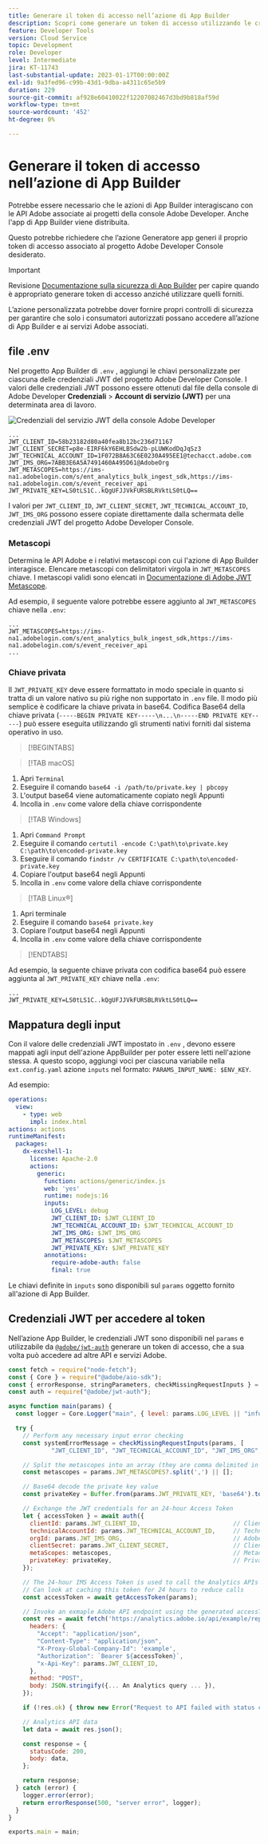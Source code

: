 ```yaml
---
title: Generare il token di accesso nell’azione di App Builder
description: Scopri come generare un token di accesso utilizzando le credenziali JWT per l’utilizzo in un’azione di App Builder.
feature: Developer Tools
version: Cloud Service
topic: Development
role: Developer
level: Intermediate
jira: KT-11743
last-substantial-update: 2023-01-17T00:00:00Z
exl-id: 9a3fed96-c99b-43d1-9dba-a4311c65e5b9
duration: 229
source-git-commit: af928e60410022f12207082467d3bd9b818af59d
workflow-type: tm+mt
source-wordcount: '452'
ht-degree: 0%

---
```


# Generare il token di accesso nell’azione di App Builder

Potrebbe essere necessario che le azioni di App Builder interagiscano con le API Adobe associate ai progetti della console Adobe Developer. Anche l&#39;app di App Builder viene distribuita.

Questo potrebbe richiedere che l’azione Generatore app generi il proprio token di accesso associato al progetto Adobe Developer Console desiderato.

>[!IMPORTANT]
>
> Revisione [Documentazione sulla sicurezza di App Builder](https://developer.adobe.com/app-builder/docs/guides/security/) per capire quando è appropriato generare token di accesso anziché utilizzare quelli forniti.
>
> L’azione personalizzata potrebbe dover fornire propri controlli di sicurezza per garantire che solo i consumatori autorizzati possano accedere all’azione di App Builder e ai servizi Adobe associati.


## file .env

Nel progetto App Builder di `.env` , aggiungi le chiavi personalizzate per ciascuna delle credenziali JWT del progetto Adobe Developer Console. I valori delle credenziali JWT possono essere ottenuti dal file della console di Adobe Developer __Credenziali__ > __Account di servizio (JWT)__ per una determinata area di lavoro.

![Credenziali del servizio JWT della console Adobe Developer](./assets/jwt-auth/jwt-credentials.png)

```
...
JWT_CLIENT_ID=58b23182d80a40fea8b12bc236d71167
JWT_CLIENT_SECRET=p8e-EIRF6kY6EHLBSdw2b-pLUWKodDqJqSz3
JWT_TECHNICAL_ACCOUNT_ID=1F072B8A63C6E0230A495EE1@techacct.adobe.com
JWT_IMS_ORG=7ABB3E6A5A7491460A495D61@AdobeOrg
JWT_METASCOPES=https://ims-na1.adobelogin.com/s/ent_analytics_bulk_ingest_sdk,https://ims-na1.adobelogin.com/s/event_receiver_api
JWT_PRIVATE_KEY=LS0tLS1C..kQgUFJJVkFURSBLRVktLS0tLQ==
```

I valori per `JWT_CLIENT_ID`, `JWT_CLIENT_SECRET`, `JWT_TECHNICAL_ACCOUNT_ID`, `JWT_IMS_ORG` possono essere copiate direttamente dalla schermata delle credenziali JWT del progetto Adobe Developer Console.

### Metascopi

Determina le API Adobe e i relativi metascopi con cui l&#39;azione di App Builder interagisce. Elencare metascopi con delimitatori virgola in `JWT_METASCOPES` chiave. I metascopi validi sono elencati in [Documentazione di Adobe JWT Metascope](https://developer.adobe.com/developer-console/docs/guides/authentication/JWT/Scopes/).


Ad esempio, il seguente valore potrebbe essere aggiunto al `JWT_METASCOPES` chiave nella `.env`:

```
...
JWT_METASCOPES=https://ims-na1.adobelogin.com/s/ent_analytics_bulk_ingest_sdk,https://ims-na1.adobelogin.com/s/event_receiver_api
...
```

### Chiave privata

Il `JWT_PRIVATE_KEY` deve essere formattato in modo speciale in quanto si tratta di un valore nativo su più righe non supportato in `.env` file. Il modo più semplice è codificare la chiave privata in base64. Codifica Base64 della chiave privata (`-----BEGIN PRIVATE KEY-----\n...\n-----END PRIVATE KEY-----`) può essere eseguita utilizzando gli strumenti nativi forniti dal sistema operativo in uso.

>[!BEGINTABS]

>[!TAB macOS]

1. Apri `Terminal`
1. Eseguire il comando `base64 -i /path/to/private.key | pbcopy`
1. L&#39;output base64 viene automaticamente copiato negli Appunti
1. Incolla in `.env` come valore della chiave corrispondente

>[!TAB Windows]

1. Apri `Command Prompt`
1. Eseguire il comando `certutil -encode C:\path\to\private.key C:\path\to\encoded-private.key`
1. Eseguire il comando `findstr /v CERTIFICATE C:\path\to\encoded-private.key`
1. Copiare l&#39;output base64 negli Appunti
1. Incolla in `.env` come valore della chiave corrispondente

>[!TAB Linux®]

1. Apri terminale
1. Eseguire il comando `base64 private.key`
1. Copiare l&#39;output base64 negli Appunti
1. Incolla in `.env` come valore della chiave corrispondente

>[!ENDTABS]

Ad esempio, la seguente chiave privata con codifica base64 può essere aggiunta al `JWT_PRIVATE_KEY` chiave nella `.env`:

```
...
JWT_PRIVATE_KEY=LS0tLS1C..kQgUFJJVkFURSBLRVktLS0tLQ==
```

## Mappatura degli input

Con il valore delle credenziali JWT impostato in `.env` , devono essere mappati agli input dell&#39;azione AppBuilder per poter essere letti nell&#39;azione stessa. A questo scopo, aggiungi voci per ciascuna variabile nella `ext.config.yaml` azione `inputs` nel formato: `PARAMS_INPUT_NAME: $ENV_KEY`.

Ad esempio:

```yaml
operations:
  view:
    - type: web
      impl: index.html
actions: actions
runtimeManifest:
  packages:
    dx-excshell-1:
      license: Apache-2.0
      actions:
        generic:
          function: actions/generic/index.js
          web: 'yes'
          runtime: nodejs:16
          inputs:
            LOG_LEVEL: debug
            JWT_CLIENT_ID: $JWT_CLIENT_ID
            JWT_TECHNICAL_ACCOUNT_ID: $JWT_TECHNICAL_ACCOUNT_ID
            JWT_IMS_ORG: $JWT_IMS_ORG
            JWT_METASCOPES: $JWT_METASCOPES
            JWT_PRIVATE_KEY: $JWT_PRIVATE_KEY
          annotations:
            require-adobe-auth: false
            final: true
```

Le chiavi definite in `inputs` sono disponibili sul `params` oggetto fornito all&#39;azione di App Builder.


## Credenziali JWT per accedere al token

Nell’azione App Builder, le credenziali JWT sono disponibili nel `params` e utilizzabile da [`@adobe/jwt-auth`](https://www.npmjs.com/package/@adobe/jwt-auth) generare un token di accesso, che a sua volta può accedere ad altre API e servizi Adobe.

```javascript
const fetch = require("node-fetch");
const { Core } = require("@adobe/aio-sdk");
const { errorResponse, stringParameters, checkMissingRequestInputs } = require("../utils");
const auth = require("@adobe/jwt-auth");

async function main(params) {
  const logger = Core.Logger("main", { level: params.LOG_LEVEL || "info" });

  try {
    // Perform any necessary input error checking
    const systemErrorMessage = checkMissingRequestInputs(params, [
            "JWT_CLIENT_ID", "JWT_TECHNICAL_ACCOUNT_ID", "JWT_IMS_ORG", "JWT_CLIENT_SECRET", "JWT_METASCOPES", "JWT_PRIVATE_KEY"], []);

    // Split the metascopes into an array (they are comma delimited in the .env file)
    const metascopes = params.JWT_METASCOPES?.split(',') || [];

    // Base64 decode the private key value
    const privateKey = Buffer.from(params.JWT_PRIVATE_KEY, 'base64').toString('utf-8');

    // Exchange the JWT credentials for an 24-hour Access Token
    let { accessToken } = await auth({
      clientId: params.JWT_CLIENT_ID,                          // Client Id
      technicalAccountId: params.JWT_TECHNICAL_ACCOUNT_ID,     // Technical Account Id
      orgId: params.JWT_IMS_ORG,                               // Adobe IMS Org Id
      clientSecret: params.JWT_CLIENT_SECRET,                  // Client Secret
      metaScopes: metascopes,                                  // Metadcopes defining level of access the access token should provide
      privateKey: privateKey,                                  // Private Key to sign the JWT
    });

    // The 24-hour IMS Access Token is used to call the Analytics APIs
    // Can look at caching this token for 24 hours to reduce calls
    const accessToken = await getAccessToken(params);

    // Invoke an exmaple Adobe API endpoint using the generated accessToken
    const res = await fetch('https://analytics.adobe.io/api/example/reports', {
      headers: {
        "Accept": "application/json",
        "Content-Type": "application/json",
        "X-Proxy-Global-Company-Id": 'example',
        "Authorization": `Bearer ${accessToken}`,
        "x-Api-Key": params.JWT_CLIENT_ID,
      },
      method: "POST",
      body: JSON.stringify({... An Analytics query ... }),
    });

    if (!res.ok) { throw new Error("Request to API failed with status code " + res.status);}

    // Analytics API data
    let data = await res.json();

    const response = {
      statusCode: 200,
      body: data,
    };

    return response;
  } catch (error) {
    logger.error(error);
    return errorResponse(500, "server error", logger);
  }
}

exports.main = main;
```

